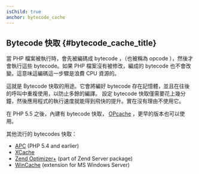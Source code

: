```yaml
---
isChild: true
anchor: bytecode_cache
---
```


## Bytecode 快取 {#bytecode_cache_title}

當 PHP 檔案被執行時，會先被編碼成 bytecode ，（也被稱為 opcode ），然後才會執行這些 bytecode。如果 PHP 檔案沒有被修改，編成的 bytecode 也不會改變。這意味這編碼這一步驟是浪費 CPU 資源的。

這就是 Bytecode 快取的用途。它會將編好 bytecode 存在記憶體，並且在往後的呼叫中重複使用，以防止多餘的編譯。
設定 bytecode 快取僅需要花上幾分鐘，然後應用程式的執行速度就能得到飛快的提升。實在沒有理由不使用它。

在 PHP 5.5 之後，內建有 bytecode 快取， [OPcache](http://php.net/manual/en/book.opcache.php) ，更早的版本也可以使用。

其他流行的 bytecodes 快取：

* [APC](http://php.net/manual/en/book.apc.php) (PHP 5.4 and earlier)
* [XCache](http://xcache.lighttpd.net/)
* [Zend Optimizer+](http://www.zend.com/products/server/) (part of Zend Server package)
* [WinCache](http://www.iis.net/download/wincacheforphp) (extension for MS Windows Server)
